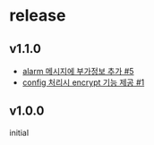 # release #

## v1.1.0 ##
- [alarm 메시지에 부가정보 추가 #5](https://github.com/fatima-go/fatima-core/issues/5)
- [config 처리시 encrypt 기능 제공 #1](https://github.com/fatima-go/fatima-core/issues/1)

## v1.0.0 ##
initial